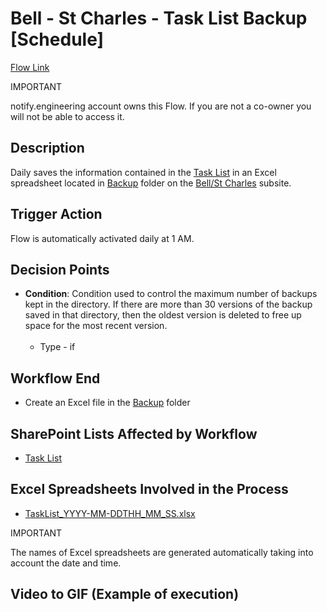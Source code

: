 # Bell - St Charles - Task List Backup [Schedule]

<a href="https://make.powerautomate.com/environments/Default-a5273f41-687e-4e5e-9fba-18c6ce465b41/flows/shared/b5827d67-735a-4c3b-a041-0b479dcd94ac/details" target="_blank">Flow Link</a>

<div class="note">
<p class="admonition-title">IMPORTANT</p>
<p>notify.engineering account owns this Flow. If you are not a co-owner you will not be able to access it.</p>
</div>

## Description
Daily saves the information contained in the <a href="https://vistacaretech.sharepoint.com/sites/engineering/Bell/StCharles/Lists/Tasks/1000%20Tasks.aspx" target="_blank">Task List</a> in an Excel spreadsheet located in <a href="https://vistacaretech.sharepoint.com/:f:/s/engineering/Bell/StCharles/ElH9AaTWHopImN8vPjMknOIB9QoHmYEQ4KhiSmpveaxM9Q?e=QUhLcU" target="_blank">Backup</a> folder on the <a href="https://vistacaretech.sharepoint.com/sites/engineering/Bell/StCharles/default.aspx" target="_blank">Bell/St Charles</a> subsite.

## Trigger Action
Flow is automatically activated daily at 1 AM.

## Decision Points
* **Condition**: Condition used to control the maximum number of backups kept in the directory. If there are more than 30 versions of the backup saved in that directory, then the oldest version is deleted to free up space for the most recent version.
<br></br>
    * Type - if

## Workflow End
* Create an Excel file in the <a href="https://vistacaretech.sharepoint.com/:f:/s/engineering/Bell/StCharles/ElH9AaTWHopImN8vPjMknOIB9QoHmYEQ4KhiSmpveaxM9Q?e=QUhLcU" target="_blank">Backup</a> folder

## SharePoint Lists Affected by Workflow
* <a href="https://vistacaretech.sharepoint.com/sites/engineering/Bell/StCharles/Lists/Tasks/1000%20Tasks.aspx" target="_blank">Task List</a>

## Excel Spreadsheets Involved in the Process
* <a href="https://vistacaretech.sharepoint.com/:f:/s/engineering/Bell/StCharles/ElH9AaTWHopImN8vPjMknOIB9QoHmYEQ4KhiSmpveaxM9Q?e=QUhLcU" target="_blank">TaskList_YYYY-MM-DDTHH_MM_SS.xlsx</a>

<div class="note">
<p class="admonition-title">IMPORTANT</p>
<p>The names of Excel spreadsheets are generated automatically taking into account the date and time.</p>
</div>

## Video to GIF (Example of execution)